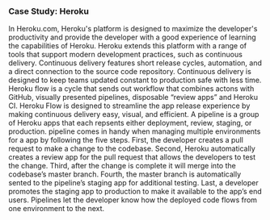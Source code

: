 ### Case Study: Heroku

In Heroku.com, Heroku's platform is designed to maximize the developer's productivity and provide the developer with a good experience of learning the capabilities of Heroku. Heroku extends this platform with a range of tools that support modern development practices, such as continuous delivery. Continuous delivery features short release cycles, automation, and a direct connection to the source code repository. Continuous delivery is designed to keep teams updated constant to production  safe with less time. Heroku flow is a cycle that sends out workflow that combines actons with GitHub, visually presented pipelines, disposable “review apps” and Heroku CI. Heroku Flow is designed to streamline the app release experience by making continuous delivery easy, visual, and efficient. 
A pipeline is a group of Heroku apps that each repsents either deployment, review, staging, or production. pipeline comes in handy when managing multiple environments for a app by following the five steps. First, the developer creates a pull request to make a change to the codebase. Second, Heroku automatically creates a review app for the pull request that allows the developers to test the change. Third, after the change is complete it will merge into the codebase’s master branch. Fourth, the master branch is automatically sented to the pipeline’s staging app for additional testing. Last, a developer promotes the staging app to production to make it available to the app’s end users. Pipelines let the developer know how the deployed code flows from one environment to the next.
